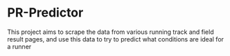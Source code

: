 # PR-Predictor
This project aims to scrape the data from various running track and field result pages, and use this data to try to predict what conditions are ideal for a runner
